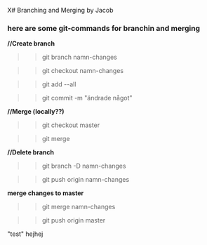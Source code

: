 X# Branching and Merging by Jacob

### here are some git-commands for branchin and merging






**//Create branch**
>>git branch namn-changes

>>git checkout namn-changes

>>git add --all

>>git commit -m "ändrade något"



**//Merge (locally??)**
>>git checkout master

>>git merge


**//Delete branch**
>>git branch -D namn-changes

>>git push origin namn-changes



**merge changes to master**

>>git merge namn-changes

>>git push origin master






"test" hejhej
